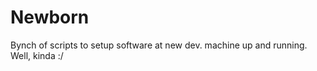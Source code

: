 Newborn
=======

Bynch of scripts to setup software at new dev. machine up and running. Well, kinda :/
